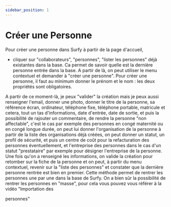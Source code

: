 ```yaml
---
sidebar_position: 1
---
```

# Créer une Personne

<Youtube code="BXD7Atx9Dg"/>

Pour créer une personne dans Surfy à partir de la page d'accueil,
-   cliquer sur "collaborateurs", "personnes",  "lister les personnes" déjà existantes dans la base. Ca permet de savoir quelle est la dernière personne entrée dans la base. A partir de là, on peut utiliser le menu contextuel et demander à "créer une personne". Pour créer une personne, il faut au minimum donner le prénom et le nom : les deux propriétés sont obligatoires.

A partir de ce moment-là, je peux "valider" la création mais je peux aussi renseigner l'email, donner une photo, donner le titre de la personne, sa référence écran, ordinateur, téléphone fixe, téléphone portable, matricule et cetera, tout un tas d'informations, date d'entrée, date de sortie, et puis la possibilité de rajouter un commentaire, de rendre la personne "non affectable", c'est le cas par exemple des personnes en congé maternité ou en congé longue durée, on peut lui donner l'organisation de la personne à partir de la liste des organisations déjà créées, on peut donner un statut, un profil de sécurité, et puis un centre de coût pour la refacturation des personnes éventuellement, et l'entreprise des personnes dans le cas d'un statut "prestataire" par exemple pour désigner l'entreprise de la personne. Une fois qu'on a renseigné les informations, on valide la création pour retomber sur la fiche de la personne et on peut, à partir du menu contextuel, revenir sur la "liste des personnes" et constater que la dernière personne rentrée est bien en premier. Cette méthode permet de rentrer les personnes une par une dans la base de Surfy. On a bien sûr la possibilité de rentrer les personnes en "masse", pour cela vous pouvez vous référer à la vidéo "Importation des

personnes"


